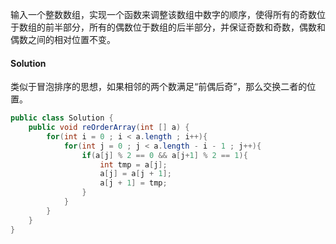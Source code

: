 输入一个整数数组，实现一个函数来调整该数组中数字的顺序，使得所有的奇数位于数组的前半部分，所有的偶数位于数组的后半部分，并保证奇数和奇数，偶数和偶数之间的相对位置不变。

#### Solution

类似于冒泡排序的思想，如果相邻的两个数满足“前偶后奇”，那么交换二者的位置。

```java
public class Solution {
    public void reOrderArray(int [] a) {
        for(int i = 0 ; i < a.length ; i++){
            for(int j = 0 ; j < a.length - i - 1 ; j++){
                if(a[j] % 2 == 0 && a[j+1] % 2 == 1){
                    int tmp = a[j];
                    a[j] = a[j + 1];
                    a[j + 1] = tmp;
                }
            }
        }
    }
}
```

